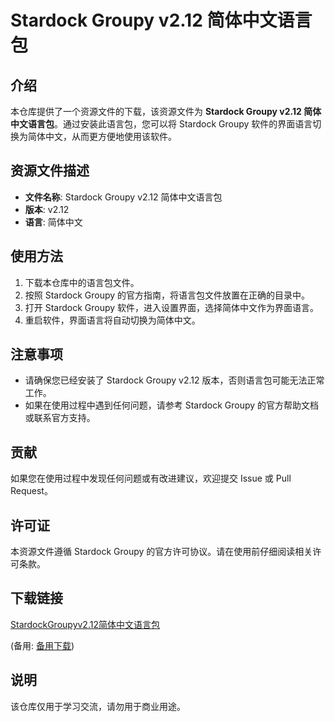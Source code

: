 # Stardock Groupy v2.12 简体中文语言包

## 介绍

本仓库提供了一个资源文件的下载，该资源文件为 **Stardock Groupy v2.12 简体中文语言包**。通过安装此语言包，您可以将 Stardock Groupy 软件的界面语言切换为简体中文，从而更方便地使用该软件。

## 资源文件描述

- **文件名称**: Stardock Groupy v2.12 简体中文语言包
- **版本**: v2.12
- **语言**: 简体中文

## 使用方法

1. 下载本仓库中的语言包文件。
2. 按照 Stardock Groupy 的官方指南，将语言包文件放置在正确的目录中。
3. 打开 Stardock Groupy 软件，进入设置界面，选择简体中文作为界面语言。
4. 重启软件，界面语言将自动切换为简体中文。

## 注意事项

- 请确保您已经安装了 Stardock Groupy v2.12 版本，否则语言包可能无法正常工作。
- 如果在使用过程中遇到任何问题，请参考 Stardock Groupy 的官方帮助文档或联系官方支持。

## 贡献

如果您在使用过程中发现任何问题或有改进建议，欢迎提交 Issue 或 Pull Request。

## 许可证

本资源文件遵循 Stardock Groupy 的官方许可协议。请在使用前仔细阅读相关许可条款。

## 下载链接
[StardockGroupyv2.12简体中文语言包](https://pan.quark.cn/s/f9ae35a5bd9d) 

(备用: [备用下载](https://pan.baidu.com/s/1k2P8XF8j78Kn8fPU0T270A?pwd=1234))

## 说明

该仓库仅用于学习交流，请勿用于商业用途。
